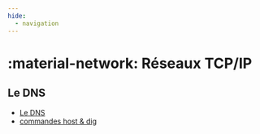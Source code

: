 ```yaml
---
hide:
  - navigation
---
```


# :material-network: Réseaux TCP/IP

## Le DNS
- [Le DNS](reseaux/guide_dns.md)  
- [commandes host & dig ](reseaux/commandes_host_dig.md)  
